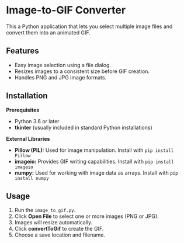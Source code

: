 # Image-to-GIF Converter

This a Python application that lets you select multiple image files and convert them into an animated GIF.

## Features

* Easy image selection using a file dialog.
* Resizes images to a consistent size before GIF creation.
* Handles PNG and JPG image formats.

## Installation

**Prerequisites**

* Python 3.6 or later 
* **tkinter** (usually included in standard Python installations)

**External Libraries**

* **Pillow (PIL):**  Used for image manipulation. Install with `pip install Pillow`
* **imageio:**  Provides GIF writing capabilities. Install with `pip install imageio`
* **numpy:**  Used for working with image data as arrays. Install with `pip install numpy`

## Usage

1. Run the `image_to_gif.py`.
2. Click **Open File** to select one or more images (PNG or JPG).
3. Images will resize automatically. 
4. Click **convertToGif** to create the GIF.
5. Choose a save location and filename.
